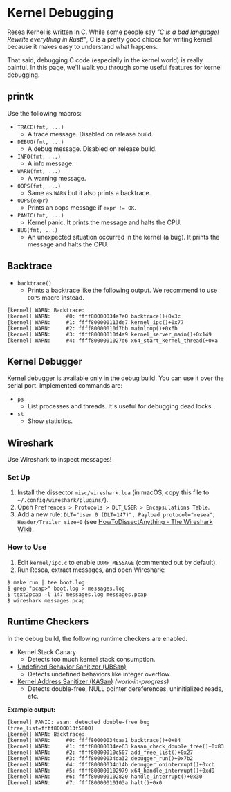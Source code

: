 # Kernel Debugging
Resea Kernel is written in C. While some people say *"C is a bad language! Rewrite
everything in Rust!"*, C is a pretty good chioce for writing kernel because it
makes easy to understand what happens.

That said, debugging C code (especially in the kernel world) is really painful.
In this page, we'll walk you through some useful features for kernel debugging.

## printk
Use the following macros:

- `TRACE(fmt, ...)`
  - A trace message. Disabled on release build. 
- `DEBUG(fmt, ...)`
  - A debug message. Disabled on release build. 
- `INFO(fmt, ...)`
  - A info message.
- `WARN(fmt, ...)`
  - A warning message.
- `OOPS(fmt, ...)`
  - Same as `WARN` but it also prints a backtrace.
- `OOPS(expr)`
  - Prints an oops message if `expr != OK`.
- `PANIC(fmt, ...)`
  - Kernel panic. It prints the message and halts the CPU.
- `BUG(fmt, ...)`
  - An unexpected situation occurred in the kernel (a bug). It prints the message and halts the CPU.

## Backtrace
- `backtrace()`
  - Prints a backtrace like the following output. We recommend to use `OOPS` macro instead.

```
[kernel] WARN: Backtrace:
[kernel] WARN:     #0: ffff80000034a7e0 backtrace()+0x3c
[kernel] WARN:     #1: ffff800000113de7 kernel_ipc()+0x77
[kernel] WARN:     #2: ffff80000010f7bb mainloop()+0x6b
[kernel] WARN:     #3: ffff80000010f4a9 kernel_server_main()+0x149
[kernel] WARN:     #4: ffff8000001027d6 x64_start_kernel_thread(+0xa
```

## Kernel Debugger
Kernel debugger is available only in the debug build. You can use it over the serial port. Implemented commands are:

- `ps`
  - List processes and threads. It's useful for debugging dead locks.
- `st`
  - Show statistics.


## Wireshark
Use Wireshark to inspect messages!

### Set Up
1. Install the dissector `misc/wireshark.lua` (in macOS, copy this file to `~/.config/wireshark/plugins/`).
2. Open `Prefrences > Protocols > DLT_USER > Encapsulations Table`.
3. Add a new rule: `DLT="User 0 (DLT=147)", Payload protocol="resea", Header/Trailer size=0`
   (see [HowToDissectAnything - The Wireshark Wiki](https://wiki.wireshark.org/HowToDissectAnything)).

### How to Use
1. Edit `kernel/ipc.c` to enable `DUMP_MESSAGE` (commented out by default).
2. Run Resea, extract messages, and open Wireshark:
```
$ make run | tee boot.log
$ grep "pcap>" boot.log > messages.log
$ text2pcap -l 147 messages.log messages.pcap
$ wireshark messages.pcap
```

## Runtime Checkers
In the debug build, the following runtime checkers are enabled.
- Kernel Stack Canary
  - Detects too much kernel stack consumption.
- [Undefined Behavior Sanitizer (UBSan)](https://clang.llvm.org/docs/UndefinedBehaviorSanitizer.html)
  - Detects undefined behaviors like integer overflow.
- [Kernel Address Sanitizer (KASan)](https://clang.llvm.org/docs/AddressSanitizer.html) *(work-in-progress)*
  - Detects double-free, NULL pointer dereferences, uninitialized reads, etc.

**Example output:**
```
[kernel] PANIC: asan: detected double-free bug (free_list=ffff8000013f5800)
[kernel] WARN: Backtrace:
[kernel] WARN:     #0: ffff80000034caa1 backtrace()+0x84
[kernel] WARN:     #1: ffff80000034ee63 kasan_check_double_free()+0x83
[kernel] WARN:     #2: ffff80000010c507 add_free_list()+0x27
[kernel] WARN:     #3: ffff80000034da32 debugger_run()+0x7b2
[kernel] WARN:     #4: ffff80000034d14b debugger_oninterrupt()+0xcb
[kernel] WARN:     #5: ffff800000102979 x64_handle_interrupt()+0xd9
[kernel] WARN:     #6: ffff800000102820 handle_interrupt()+0x30
[kernel] WARN:     #7: ffff80000010103a halt()+0x0
```
